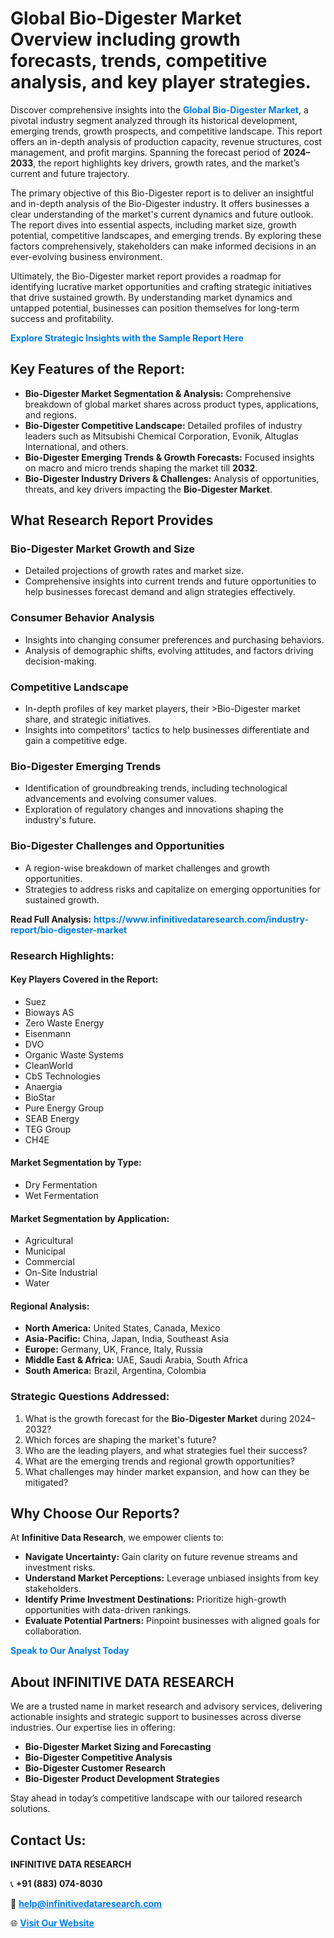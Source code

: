 <h1>Global Bio-Digester Market Overview including growth forecasts, trends, competitive analysis, and key player strategies.</h1>
<p>
Discover comprehensive insights into the 
<a href="https://www.infinitivedataresearch.com/industry-report/bio-digester-market" rel="dofollow" style="color: #007BFF; text-decoration: none;"><strong>Global Bio-Digester Market</strong></a>, a pivotal industry segment analyzed through its historical development, emerging trends, growth prospects, and competitive landscape. This report offers an in-depth analysis of production capacity, revenue structures, cost management, and profit margins. Spanning the forecast period of <strong>2024–2033</strong>, the report highlights key drivers, growth rates, and the market’s current and future trajectory.
</p>
<p>
The primary objective of this Bio-Digester report is to deliver an insightful and in-depth analysis of the Bio-Digester industry. It offers businesses a clear understanding of the market's current dynamics and future outlook. The report dives into essential aspects, including market size, growth potential, competitive landscapes, and emerging trends. By exploring these factors comprehensively, stakeholders can make informed decisions in an ever-evolving business environment.
</p>
<p>
Ultimately, the Bio-Digester market report provides a roadmap for identifying lucrative market opportunities and crafting strategic initiatives that drive sustained growth. By understanding market dynamics and untapped potential, businesses can position themselves for long-term success and profitability.
</p>
<p>
<a href="https://www.infinitivedataresearch.com/request-sample/reportId=105163" style="color: #007BFF; text-decoration: none;"><strong>Explore Strategic Insights with the Sample Report Here</strong></a>
</p>

<h2>Key Features of the Report:</h2>
<ul>
<li><strong>Bio-Digester Market Segmentation & Analysis:</strong> Comprehensive breakdown of global market shares across product types, applications, and regions.</li>
<li><strong>Bio-Digester Competitive Landscape:</strong> Detailed profiles of industry leaders such as Mitsubishi Chemical Corporation, Evonik, Altuglas International, and others.</li>
<li><strong>Bio-Digester Emerging Trends & Growth Forecasts:</strong> Focused insights on macro and micro trends shaping the market till <strong>2032</strong>.</li>
<li><strong>Bio-Digester Industry Drivers & Challenges:</strong> Analysis of opportunities, threats, and key drivers impacting the <strong>Bio-Digester Market</strong>.</li>
</ul>

<h2>What Research Report Provides</h2>
<h3>Bio-Digester Market Growth and Size</h3>
<ul>
<li>Detailed projections of growth rates and market size.</li>
<li>Comprehensive insights into current trends and future opportunities to help businesses forecast demand and align strategies effectively.</li>
</ul>

<h3>Consumer Behavior Analysis</h3>
<ul>
<li>Insights into changing consumer preferences and purchasing behaviors.</li>
<li>Analysis of demographic shifts, evolving attitudes, and factors driving decision-making.</li>
</ul>

<h3>Competitive Landscape</h3>
<ul>
<li>In-depth profiles of key market players, their >Bio-Digester market share, and strategic initiatives.</li>
<li>Insights into competitors' tactics to help businesses differentiate and gain a competitive edge.</li>
</ul>

<h3>Bio-Digester Emerging Trends</h3>
<ul>
<li>Identification of groundbreaking trends, including technological advancements and evolving consumer values.</li>
<li>Exploration of regulatory changes and innovations shaping the industry's future.</li>
</ul>

<h3>Bio-Digester Challenges and Opportunities</h3>
<ul>
<li>A region-wise breakdown of market challenges and growth opportunities.</li>
<li>Strategies to address risks and capitalize on emerging opportunities for sustained growth.</li>
</ul>
<p><strong>Read Full Analysis:</strong> <a href="https://www.infinitivedataresearch.com/industry-report/bio-digester-market" rel="dofollow" style="color: #007BFF; text-decoration: none;"><strong>https://www.infinitivedataresearch.com/industry-report/bio-digester-market</strong></a></p>
<h3>Research Highlights:</h3>
<h4>Key Players Covered in the Report:</h4>
<ul><li>Suez</li><li>Bioways AS</li><li>Zero Waste Energy</li><li>Eisenmann</li><li>DVO</li><li>Organic Waste Systems</li><li>CleanWorld</li><li>CbS Technologies</li><li>Anaergia</li><li>BioStar</li><li>Pure Energy Group</li><li>SEAB Energy</li><li>TEG Group</li><li>CH4E</li></ul>
<h4>Market Segmentation by Type:</h4>
<ul><li>Dry Fermentation</li><li>Wet Fermentation</li></ul>
<h4>Market Segmentation by Application:</h4>
<ul><li>Agricultural</li><li>Municipal</li><li>Commercial</li><li>On-Site Industrial</li><li>Water</li></ul>

<h4>Regional Analysis:</h4>
<ul>
<li><strong>North America:</strong> United States, Canada, Mexico</li>
<li><strong>Asia-Pacific:</strong> China, Japan, India, Southeast Asia</li>
<li><strong>Europe:</strong> Germany, UK, France, Italy, Russia</li>
<li><strong>Middle East & Africa:</strong> UAE, Saudi Arabia, South Africa</li>
<li><strong>South America:</strong> Brazil, Argentina, Colombia</li>
</ul>

<h3>Strategic Questions Addressed:</h3>
<ol>
<li>What is the growth forecast for the <strong>Bio-Digester Market</strong> during 2024–2032?</li>
<li>Which forces are shaping the market's future?</li>
<li>Who are the leading players, and what strategies fuel their success?</li>
<li>What are the emerging trends and regional growth opportunities?</li>
<li>What challenges may hinder market expansion, and how can they be mitigated?</li>
</ol>

<h2>Why Choose Our Reports?</h2>
<p>At <strong>Infinitive Data Research</strong>, we empower clients to:</p>
<ul>
<li><strong>Navigate Uncertainty:</strong> Gain clarity on future revenue streams and investment risks.</li>
<li><strong>Understand Market Perceptions:</strong> Leverage unbiased insights from key stakeholders.</li>
<li><strong>Identify Prime Investment Destinations:</strong> Prioritize high-growth opportunities with data-driven rankings.</li>
<li><strong>Evaluate Potential Partners:</strong> Pinpoint businesses with aligned goals for collaboration.</li>
</ul>
<p><a href="https://www.infinitivedataresearch.com/industry-report/bio-digester-market" rel="dofollow" style="color: #007BFF; text-decoration: none;"><strong>Speak to Our Analyst Today</strong></a></p>

<h2>About INFINITIVE DATA RESEARCH</h2>
<p>We are a trusted name in market research and advisory services, delivering actionable insights and strategic support to businesses across diverse industries. Our expertise lies in offering:</p>
<ul>
<li><strong>Bio-Digester Market Sizing and Forecasting</strong></li>
<li><strong>Bio-Digester Competitive Analysis</strong></li>
<li><strong>Bio-Digester Customer Research</strong></li>
<li><strong>Bio-Digester Product Development Strategies</strong></li>
</ul>
<p>Stay ahead in today’s competitive landscape with our tailored research solutions.</p>

<h2>Contact Us:</h2>
<p><strong>INFINITIVE DATA RESEARCH</strong></p>
<p>📞 <strong>+91 (883) 074-8030</strong></p>
<p>📧 <strong><a href="mailto:help@infinitivedataresearch.com" style="color: #007BFF;">help@infinitivedataresearch.com</a></strong></p>
<p>🌐 <strong><a href="https://www.infinitivedataresearch.com" rel="dofollow" style="color: #007BFF;">Visit Our Website</a></strong></p>